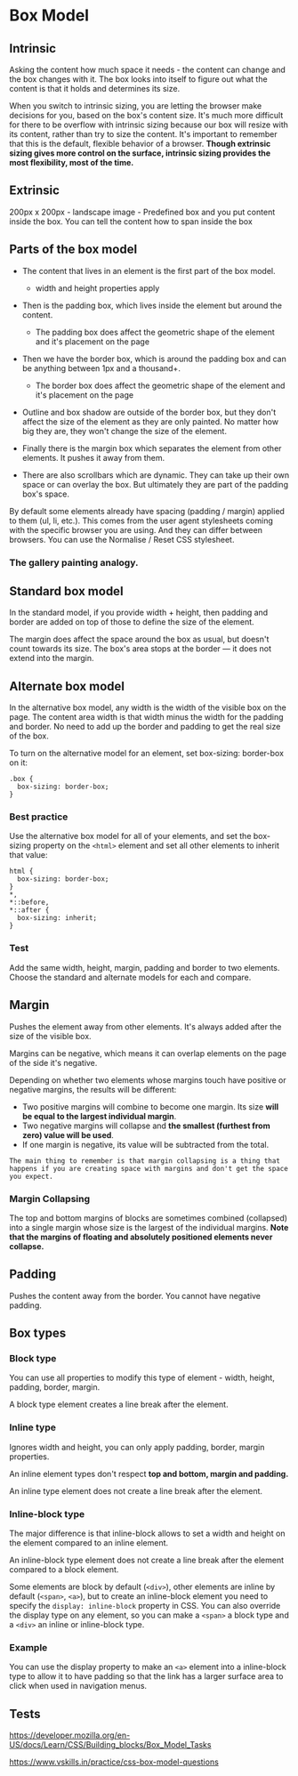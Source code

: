 <!-- https://web.dev/learn/css/box-model/ -->
<!-- https://developer.mozilla.org/en-US/docs/Learn/CSS/Building_blocks/The_box_model -->

# Box Model

## Intrinsic

Asking the content how much space it needs - the content can change and the box changes with it. The box looks into itself to figure out what the content is that it holds and determines its size.

When you switch to intrinsic sizing, you are letting the browser make decisions for you, based on the box's content size. It's much more difficult for there to be overflow with intrinsic sizing because our box will resize with its content, rather than try to size the content. It's important to remember that this is the default, flexible behavior of a browser. **Though extrinsic sizing gives more control on the surface, intrinsic sizing provides the most flexibility, most of the time.**

## Extrinsic

200px x 200px - landscape image - Predefined box and you put content inside the box. You can tell the content how to span inside the box

## Parts of the box model

- The content that lives in an element is the first part of the box model.

  - width and height properties apply

- Then is the padding box, which lives inside the element but around the content.

  - The padding box does affect the geometric shape of the element and it's placement on the page

- Then we have the border box, which is around the padding box and can be anything between 1px and a thousand+.

  - The border box does affect the geometric shape of the element and it's placement on the page

- Outline and box shadow are outside of the border box, but they don't affect the size of the element as they are only painted. No matter how big they are, they won't change the size of the element.

- Finally there is the margin box which separates the element from other elements. It pushes it away from them.

- There are also scrollbars which are dynamic. They can take up their own space or can overlay the box. But ultimately they are part of the padding box's space.

By default some elements already have spacing (padding / margin) applied to them (ul, li, etc.). This comes from the user agent stylesheets coming with the specific browser you are using. And they can differ between browsers. You can use the Normalise / Reset CSS stylesheet.

### The gallery painting analogy.

## Standard box model

In the standard model, if you provide width + height, then padding and border are added on top of those to define the size of the element.

The margin does affect the space around the box as usual, but doesn't count towards its size. The box's area stops at the border — it does not extend into the margin.

## Alternate box model

In the alternative box model, any width is the width of the visible box on the page. The content area width is that width minus the width for the padding and border. No need to add up the border and padding to get the real size of the box.

To turn on the alternative model for an element, set box-sizing: border-box on it:

```
.box {
  box-sizing: border-box;
}
```

### Best practice

<!-- https://css-tricks.com/inheriting-box-sizing-probably-slightly-better-best-practice/ -->

Use the alternative box model for all of your elements, and set the box-sizing property on the `<html>` element and set all other elements to inherit that value:

```
html {
  box-sizing: border-box;
}
*,
*::before,
*::after {
  box-sizing: inherit;
}
```

### Test

Add the same width, height, margin, padding and border to two elements. Choose the standard and alternate models for each and compare.

## Margin

Pushes the element away from other elements. It's always added after the size of the visible box.

Margins can be negative, which means it can overlap elements on the page of the side it's negative.

Depending on whether two elements whose margins touch have positive or negative margins, the results will be different:

- Two positive margins will combine to become one margin. Its size **will be equal to the largest individual margin**.
- Two negative margins will collapse and **the smallest (furthest from zero) value will be used**.
- If one margin is negative, its value will be subtracted from the total.

`The main thing to remember is that margin collapsing is a thing that happens if you are creating space with margins and don't get the space you expect.`

### Margin Collapsing

The top and bottom margins of blocks are sometimes combined (collapsed) into a single margin whose size is the largest of the individual margins. **Note that the margins of floating and absolutely positioned elements never collapse.**

<!-- https://developer.mozilla.org/en-US/docs/Web/CSS/CSS_Box_Model/Mastering_margin_collapsing -->

## Padding

Pushes the content away from the border. You cannot have negative padding.

## Box types

### Block type

You can use all properties to modify this type of element - width, height, padding, border, margin.

A block type element creates a line break after the element.

### Inline type

Ignores width and height, you can only apply padding, border, margin properties.

An inline element types don't respect **top and bottom, margin and padding.**

An inline type element does not create a line break after the element.

### Inline-block type

The major difference is that inline-block allows to set a width and height on the element compared to an inline element.

An inline-block type element does not create a line break after the element compared to a block element.

Some elements are block by default (`<div>`), other elements are inline by default (`<span>`, `<a>`), but to create an inline-block element you need to specify the `display: inline-block` property in CSS. You can also override the display type on any element, so you can make a `<span>` a block type and a `<div>` an inline or inline-block type.

### Example

You can use the display property to make an `<a>` element into a inline-block type to allow it to have padding so that the link has a larger surface area to click when used in navigation menus.

## Tests

https://developer.mozilla.org/en-US/docs/Learn/CSS/Building_blocks/Box_Model_Tasks

https://www.vskills.in/practice/css-box-model-questions
